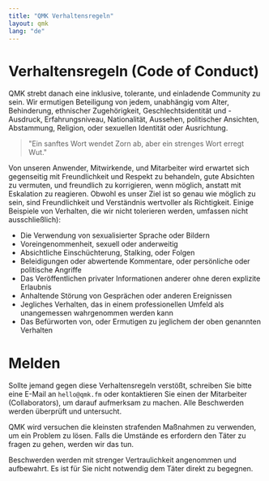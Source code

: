 ```yaml
---
title: "QMK Verhaltensregeln"
layout: qmk
lang: "de"
---
```


# Verhaltensregeln (Code of Conduct)

QMK strebt danach eine inklusive, tolerante, und einladende Community zu sein. Wir ermutigen Beteiligung von jedem, unabhängig vom Alter, Behinderung, ethnischer Zugehörigkeit, Geschlechtsidentität und -Ausdruck, Erfahrungsniveau, Nationalität, Aussehen, politischer Ansichten, Abstammung, Religion, oder sexuellen Identität oder Ausrichtung.

> "Ein sanftes Wort wendet Zorn ab, aber ein strenges Wort erregt Wut."

Von unseren Anwender, Mitwirkende, und Mitarbeiter wird erwartet sich gegenseitig mit Freundlichkeit und Respekt zu behandeln, gute Absichten zu vermuten, und freundlich zu korrigieren, wenn möglich, anstatt mit Eskalation zu reagieren. Obwohl es unser Ziel ist so genau wie möglich zu sein, sind Freundlichkeit und Verständnis wertvoller als Richtigkeit. Einige Beispiele von Verhalten, die wir nicht tolerieren werden, umfassen nicht ausschließlich):

* Die Verwendung von sexualisierter Sprache oder Bildern
* Voreingenommenheit, sexuell oder anderweitig
* Absichtliche Einschüchterung, Stalking, oder Folgen
* Beleidigungen oder abwertende Kommentare, oder persönliche oder politische Angriffe
* Das Veröffentlichen privater Informationen anderer ohne deren explizite Erlaubnis
* Anhaltende Störung von Gesprächen oder anderen Ereignissen
* Jegliches Verhalten, das in einem professionellen Umfeld als unangemessen wahrgenommen werden kann
* Das Befürworten von, oder Ermutigen zu jeglichem der oben genannten Verhalten

# Melden

Sollte jemand gegen diese Verhaltensregeln verstößt, schreiben Sie bitte eine E-Mail an `hello@qmk.fm` oder kontaktieren Sie einen der Mitarbeiter (Collaborators), um darauf aufmerksam zu machen. Alle Beschwerden werden überprüft und untersucht.

QMK wird versuchen die kleinsten strafenden Maßnahmen zu verwenden, um ein Problem zu lösen. Falls die Umstände es erfordern den Täter zu fragen zu gehen, werden wir das tun.

Beschwerden werden mit strenger Vertraulichkeit angenommen und aufbewahrt. Es ist für Sie nicht notwendig dem Täter direkt zu begegnen. 